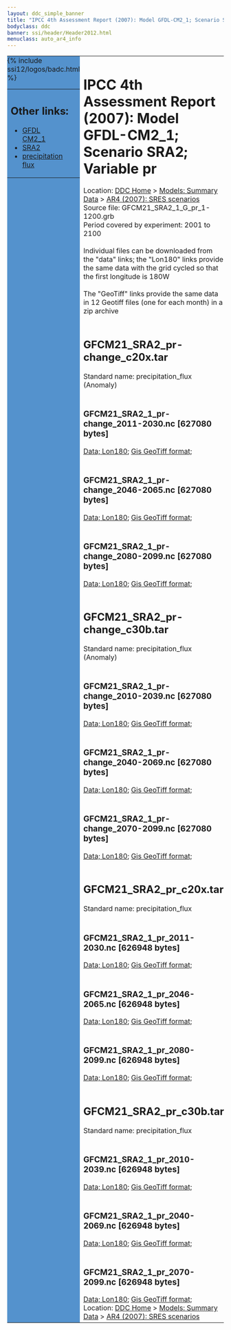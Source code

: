 ```yaml
---
layout: ddc_simple_banner
title: "IPCC 4th Assessment Report (2007): Model GFDL-CM2_1; Scenario SRA2; Variable pr"
bodyclass: ddc
banner: ssi/header/Header2012.html
menuclass: auto_ar4_info
---
```



<table width="100%" border="0" cellspacing="0" cellpadding="0" style="border-collapse: collapse;">
<tr style="margin:0;padding:0;border:0;">
<td style="margin:0;padding:0;border:0;height:1pt;width:150pt;background:#5492CD;" valign="top" >

<div id="lh-col2" class="auto_ar4_info">
<table class="menumain" bgcolor="#5492CD" cellspacing="0" width="100%" border="0">
<tr><td>
<h2> Other links:</h2>
<ul>
<li><a href="/auto/ar4/model-GFDL-CM2_1.html">GFDL<br/>CM2_1</a></li>
<li><a href="/auto/ar4/scenario-SRA2.html">SRA2</a></li>
<li><a href="/auto/ar4/var-precipitation_flux.html">precipitation flux</a></li>
</ul>
</td></tr>
{% include ssi12/logos/badc.html %}
</table>
</div>
</td>
<td><h1>IPCC 4th Assessment Report (2007): Model GFDL-CM2_1; Scenario SRA2; Variable pr</h1>

<!-- Breadcrumb1 -->
<div id="breadcrumb1" align="left">
Location: <a href="/index.html">DDC Home</a> > <a href="/sim/gcm_clim/">Models: Summary Data</a>
> <a href="/sim/gcm_clim/SRES_AR4/index.html">AR4 (2007): SRES scenarios</a>
</div>
<!-- End of Breadcrumb1 -->Source file: GFCM21_SRA2_1_G_pr_1-1200.grb
<br/>
Period covered by experiment: 2001 to 2100<br/>
<br/>Individual files can be downloaded from the "data" links; the "Lon180" links provide the same data
         with the grid cycled so that the first longitude is 180W<br/>
<br/>The "GeoTiff" links provide the same data in 12 Geotiff files (one for each month)
          in a zip archive<br/>
<br/><h2>GFCM21_SRA2_pr-change_c20x.tar</h2>
Standard name: precipitation_flux (Anomaly)<br>
<br/><h3>GFCM21_SRA2_1_pr-change_2011-2030.nc [627080 bytes]</h3>
<a href="http://apps.ipcc-data.org/cgi-bin/downl/ar4_nc/pr/GFCM21_SRA2_1_pr-change_2011-2030.nc">Data; </a><a href="http://apps.ipcc-data.org/cgi-bin/downl/ar4_nc/pr/GFCM21_SRA2_1_pr-change_2011-2030.cyto180.nc"> Lon180</a>; <a href="/cgi-bin/downl/ar4_tif/pr/GFCM21_SRA2_1_pr-change_2011-2030.zip">Gis GeoTiff format; </a><br/>
<br/><h3>GFCM21_SRA2_1_pr-change_2046-2065.nc [627080 bytes]</h3>
<a href="http://apps.ipcc-data.org/cgi-bin/downl/ar4_nc/pr/GFCM21_SRA2_1_pr-change_2046-2065.nc">Data; </a><a href="http://apps.ipcc-data.org/cgi-bin/downl/ar4_nc/pr/GFCM21_SRA2_1_pr-change_2046-2065.cyto180.nc"> Lon180</a>; <a href="/cgi-bin/downl/ar4_tif/pr/GFCM21_SRA2_1_pr-change_2046-2065.zip">Gis GeoTiff format; </a><br/>
<br/><h3>GFCM21_SRA2_1_pr-change_2080-2099.nc [627080 bytes]</h3>
<a href="http://apps.ipcc-data.org/cgi-bin/downl/ar4_nc/pr/GFCM21_SRA2_1_pr-change_2080-2099.nc">Data; </a><a href="http://apps.ipcc-data.org/cgi-bin/downl/ar4_nc/pr/GFCM21_SRA2_1_pr-change_2080-2099.cyto180.nc"> Lon180</a>; <a href="/cgi-bin/downl/ar4_tif/pr/GFCM21_SRA2_1_pr-change_2080-2099.zip">Gis GeoTiff format; </a><br/>
<br/><h2>GFCM21_SRA2_pr-change_c30b.tar</h2>
Standard name: precipitation_flux (Anomaly)<br>
<br/><h3>GFCM21_SRA2_1_pr-change_2010-2039.nc [627080 bytes]</h3>
<a href="http://apps.ipcc-data.org/cgi-bin/downl/ar4_nc/pr/GFCM21_SRA2_1_pr-change_2010-2039.nc">Data; </a><a href="http://apps.ipcc-data.org/cgi-bin/downl/ar4_nc/pr/GFCM21_SRA2_1_pr-change_2010-2039.cyto180.nc"> Lon180</a>; <a href="/cgi-bin/downl/ar4_tif/pr/GFCM21_SRA2_1_pr-change_2010-2039.zip">Gis GeoTiff format; </a><br/>
<br/><h3>GFCM21_SRA2_1_pr-change_2040-2069.nc [627080 bytes]</h3>
<a href="http://apps.ipcc-data.org/cgi-bin/downl/ar4_nc/pr/GFCM21_SRA2_1_pr-change_2040-2069.nc">Data; </a><a href="http://apps.ipcc-data.org/cgi-bin/downl/ar4_nc/pr/GFCM21_SRA2_1_pr-change_2040-2069.cyto180.nc"> Lon180</a>; <a href="/cgi-bin/downl/ar4_tif/pr/GFCM21_SRA2_1_pr-change_2040-2069.zip">Gis GeoTiff format; </a><br/>
<br/><h3>GFCM21_SRA2_1_pr-change_2070-2099.nc [627080 bytes]</h3>
<a href="http://apps.ipcc-data.org/cgi-bin/downl/ar4_nc/pr/GFCM21_SRA2_1_pr-change_2070-2099.nc">Data; </a><a href="http://apps.ipcc-data.org/cgi-bin/downl/ar4_nc/pr/GFCM21_SRA2_1_pr-change_2070-2099.cyto180.nc"> Lon180</a>; <a href="/cgi-bin/downl/ar4_tif/pr/GFCM21_SRA2_1_pr-change_2070-2099.zip">Gis GeoTiff format; </a><br/>
<br/><h2>GFCM21_SRA2_pr_c20x.tar</h2>
Standard name: precipitation_flux<br>
<br/><h3>GFCM21_SRA2_1_pr_2011-2030.nc [626948 bytes]</h3>
<a href="http://apps.ipcc-data.org/cgi-bin/downl/ar4_nc/pr/GFCM21_SRA2_1_pr_2011-2030.nc">Data; </a><a href="http://apps.ipcc-data.org/cgi-bin/downl/ar4_nc/pr/GFCM21_SRA2_1_pr_2011-2030.cyto180.nc"> Lon180</a>; <a href="/cgi-bin/downl/ar4_tif/pr/GFCM21_SRA2_1_pr_2011-2030.zip">Gis GeoTiff format; </a><br/>
<br/><h3>GFCM21_SRA2_1_pr_2046-2065.nc [626948 bytes]</h3>
<a href="http://apps.ipcc-data.org/cgi-bin/downl/ar4_nc/pr/GFCM21_SRA2_1_pr_2046-2065.nc">Data; </a><a href="http://apps.ipcc-data.org/cgi-bin/downl/ar4_nc/pr/GFCM21_SRA2_1_pr_2046-2065.cyto180.nc"> Lon180</a>; <a href="/cgi-bin/downl/ar4_tif/pr/GFCM21_SRA2_1_pr_2046-2065.zip">Gis GeoTiff format; </a><br/>
<br/><h3>GFCM21_SRA2_1_pr_2080-2099.nc [626948 bytes]</h3>
<a href="http://apps.ipcc-data.org/cgi-bin/downl/ar4_nc/pr/GFCM21_SRA2_1_pr_2080-2099.nc">Data; </a><a href="http://apps.ipcc-data.org/cgi-bin/downl/ar4_nc/pr/GFCM21_SRA2_1_pr_2080-2099.cyto180.nc"> Lon180</a>; <a href="/cgi-bin/downl/ar4_tif/pr/GFCM21_SRA2_1_pr_2080-2099.zip">Gis GeoTiff format; </a><br/>
<br/><h2>GFCM21_SRA2_pr_c30b.tar</h2>
Standard name: precipitation_flux<br>
<br/><h3>GFCM21_SRA2_1_pr_2010-2039.nc [626948 bytes]</h3>
<a href="http://apps.ipcc-data.org/cgi-bin/downl/ar4_nc/pr/GFCM21_SRA2_1_pr_2010-2039.nc">Data; </a><a href="http://apps.ipcc-data.org/cgi-bin/downl/ar4_nc/pr/GFCM21_SRA2_1_pr_2010-2039.cyto180.nc"> Lon180</a>; <a href="/cgi-bin/downl/ar4_tif/pr/GFCM21_SRA2_1_pr_2010-2039.zip">Gis GeoTiff format; </a><br/>
<br/><h3>GFCM21_SRA2_1_pr_2040-2069.nc [626948 bytes]</h3>
<a href="http://apps.ipcc-data.org/cgi-bin/downl/ar4_nc/pr/GFCM21_SRA2_1_pr_2040-2069.nc">Data; </a><a href="http://apps.ipcc-data.org/cgi-bin/downl/ar4_nc/pr/GFCM21_SRA2_1_pr_2040-2069.cyto180.nc"> Lon180</a>; <a href="/cgi-bin/downl/ar4_tif/pr/GFCM21_SRA2_1_pr_2040-2069.zip">Gis GeoTiff format; </a><br/>
<br/><h3>GFCM21_SRA2_1_pr_2070-2099.nc [626948 bytes]</h3>
<a href="http://apps.ipcc-data.org/cgi-bin/downl/ar4_nc/pr/GFCM21_SRA2_1_pr_2070-2099.nc">Data; </a><a href="http://apps.ipcc-data.org/cgi-bin/downl/ar4_nc/pr/GFCM21_SRA2_1_pr_2070-2099.cyto180.nc"> Lon180</a>; <a href="/cgi-bin/downl/ar4_tif/pr/GFCM21_SRA2_1_pr_2070-2099.zip">Gis GeoTiff format; </a><br/>
<!-- Breadcrumb2 -->
<div id="breadcrumb2" align="left">
Location: <a href="/index.html">DDC Home</a> > <a href="/sim/gcm_clim/">Models: Summary Data</a>
> <a href="/sim/gcm_clim/SRES_AR4/index.html">AR4 (2007): SRES scenarios</a>
</div>
<!-- End of Breadcrumb2 --></td></tr></table>
